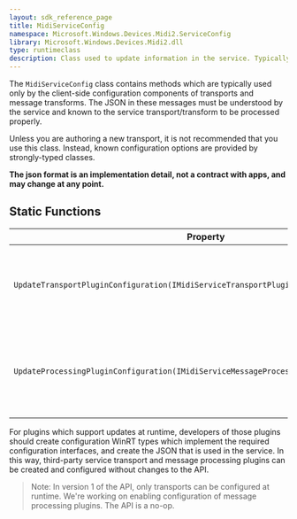 ```yaml
---
layout: sdk_reference_page
title: MidiServiceConfig
namespace: Microsoft.Windows.Devices.Midi2.ServiceConfig
library: Microsoft.Windows.Devices.Midi2.dll
type: runtimeclass
description: Class used to update information in the service. Typically not used directly by apps.
---
```


The `MidiServiceConfig` class contains methods which are typically used only by the client-side configuration components of transports and message transforms. The JSON in these messages must be understood by the service and known to the service transport/transform to be processed properly.

Unless you are authoring a new transport, it is not recommended that you use this class. Instead, known configuration options are provided by strongly-typed classes.

**The json format is an implementation detail, not a contract with apps, and may change at any point.**

## Static Functions

| Property | Description |
| --------------- | ----------- |
| `UpdateTransportPluginConfiguration(IMidiServiceTransportPluginConfiguration)` | Sends an update to the service to be used by a transport plugin ("Abstraction") |
| `UpdateProcessingPluginConfiguration(IMidiServiceMessageProcessingPluginConfiguration)` | Sends an update to the service to be used by a message processing plugin ("Transform")  |

For plugins which support updates at runtime, developers of those plugins should create configuration WinRT types which implement the required configuration interfaces, and create the JSON that is used in the service. In this way, third-party service transport and message processing plugins can be created and configured without changes to the API.

> Note: In version 1 of the API, only transports can be configured at runtime. We're working on enabling configuration of message processing plugins. The API is a no-op.
